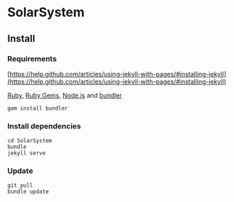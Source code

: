 # SolarSystem
## Install
### Requirements
[https://help.github.com/articles/using-jekyll-with-pages/#installing-jekyll](https://help.github.com/articles/using-jekyll-with-pages/#installing-jekyll)

[Ruby](https://www.ruby-lang.org/), [Ruby Gems](https://rubygems.org), [Node.js](https://nodejs.org/) and [bundler](http://bundler.io)

```
gem install bundler
```

### Install dependencies

```
cd SolarSystem
bundle
jekyll serve
```

### Update

```
git pull
bundle update
```
